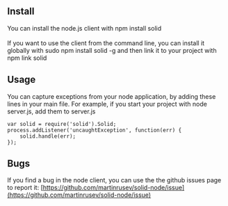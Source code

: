 ## Install

You can install the node.js client with <span class='code'>npm install solid</span>
<br/>
<br/>
If you want to use the client from the command line, you can install it globally with
<span class="code">sudo npm install solid -g</span> and then link it to your project with
<span class='code'>npm link solid</span>

## Usage

You can capture exceptions from your node application, by adding these lines in your main file. For example, if you start
your project with <span class="code">node server.js</span>, add them to <span class="code">server.js</span>


	var solid = require('solid').Solid; 
	process.addListener('uncaughtException', function(err) {
		solid.handle(err);
	});

	
## Bugs

If you find a bug in the node client, you can use the the github issues page to report it: 
[https://github.com/martinrusev/solid-node/issue](https://github.com/martinrusev/solid-node/issue)

